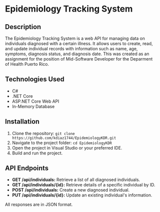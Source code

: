 # Epidemiology Tracking System

## Description
The Epidemiology Tracking System is a web API for managing data on individuals diagnosed with a certain illness. It allows users to create, read, and update individual records with information such as name, age, symptoms, diagnosis status, and diagnosis date. This was created as an assignment for the position of Mid-Software Developer for the Deparment of Health Puerto Rico.

## Technologies Used
- C#
- .NET Core
- ASP.NET Core Web API
- In-Memory Database

## Installation
1. Clone the repository: `git clone https://github.com/kdiaz1744/EpidemiologyKDR.git`
2. Navigate to the project folder: `cd EpidemiologyKDR`
3. Open the project in Visual Studio or your preferred IDE.
4. Build and run the project.

## API Endpoints
- **GET /api/individuals:** Retrieve a list of all diagnosed individuals.
- **GET /api/individuals/{id}:** Retrieve details of a specific individual by ID.
- **POST /api/individuals:** Create a new diagnosed individual.
- **PUT /api/individuals/{id}:** Update an existing individual's information.

All responses are in JSON format.
